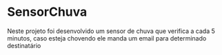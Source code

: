# SensorChuva
Neste projeto foi desenvolvido um sensor de chuva que verifica a cada 5 minutos, caso esteja chovendo ele manda um email para determinado destinatário
